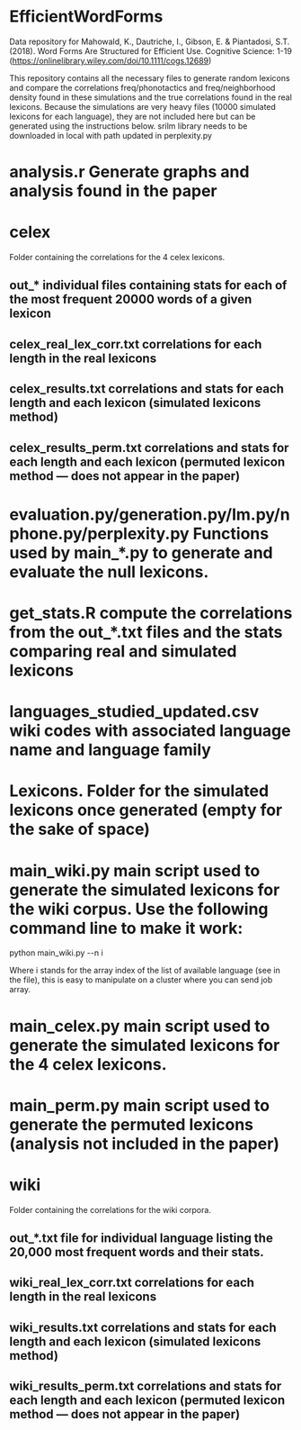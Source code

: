 # EfficientWordForms
Data repository for Mahowald, K., Dautriche, I., Gibson, E. &amp; Piantadosi, S.T. (2018). Word Forms Are Structured for Efficient Use. Cognitive Science: 1-19 (https://onlinelibrary.wiley.com/doi/10.1111/cogs.12689)

This repository contains all the necessary files to generate random lexicons and compare the correlations freq/phonotactics and freq/neighborhood density found in these simulations and the true correlations found in the real lexicons. Because the simulations are very heavy files (10000 simulated lexicons for each language), they are not included here but can be generated using the instructions below.
srilm library needs to be downloaded in local with path updated in perplexity.py


# analysis.r Generate graphs and analysis found in the paper

# celex
Folder containing the correlations for the 4 celex lexicons.
## out_* individual files containing stats for each of the most frequent 20000 words of a given lexicon
## celex_real_lex_corr.txt correlations for each length in the real lexicons
## celex_results.txt correlations and stats for each length and each lexicon (simulated lexicons method)
## celex_results_perm.txt correlations and stats for each length and each lexicon (permuted lexicon method — does not appear in the paper)

# evaluation.py/generation.py/lm.py/nphone.py/perplexity.py Functions used by main_*.py to generate and evaluate the null lexicons.

# get_stats.R compute the correlations from the out_*.txt files and the stats comparing real and simulated lexicons 

# languages_studied_updated.csv wiki codes with associated language name and language family

# Lexicons. Folder for the simulated lexicons once generated (empty for the sake of space)

# main_wiki.py main script used to generate the simulated lexicons for the wiki corpus. Use the following command line to make it work:

python main_wiki.py --n i

Where i stands for the array index of the list of available language (see in the file), this is easy to manipulate on a cluster where you can send job array.

# main_celex.py main script used to generate the simulated lexicons for the 4 celex lexicons.

# main_perm.py main script used to generate the permuted lexicons (analysis not included in the paper)

# wiki
Folder containing the correlations for the wiki corpora.
## out_*.txt file for individual language listing the 20,000 most frequent words and their stats.
## wiki_real_lex_corr.txt correlations for each length in the real lexicons
## wiki_results.txt correlations and stats for each length and each lexicon (simulated lexicons method)
## wiki_results_perm.txt correlations and stats for each length and each lexicon (permuted lexicon method — does not appear in the paper)
